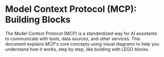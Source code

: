 # Model Context Protocol (MCP): Building Blocks

The Model Context Protocol (MCP) is a standardized way for AI assistants to communicate with tools, data sources, and other services. This document explains MCP's core concepts using visual diagrams to help you understand how it works, step by step, like building with LEGO blocks.
